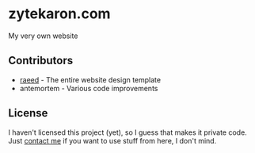 # zytekaron.com
My very own website

## Contributors
- [raeed](https://raeeddoesgaming.com/) - The entire website design template
- antemortem - Various code improvements

## License
I haven't licensed this project (yet), so I guess that makes it private code.
<br>
Just [contact me](https://zytekaron.com/contact) if you want to use stuff from here, I don't mind.
